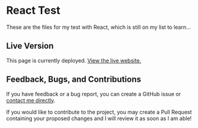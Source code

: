 # React Test

These are the files for my test with React, which is still on my list to learn...

## Live Version

This page is currently deployed. [View the live website.](https://www.nhcarrigan.com/react-test)

## Feedback, Bugs, and Contributions

If you have feedback or a bug report, you can create a GitHub issue or [contact me directly](https://contact.nhcarrigan.com).

If you would like to contribute to the project, you may create a Pull Request containing your proposed changes and I will review it as soon as I am able!
